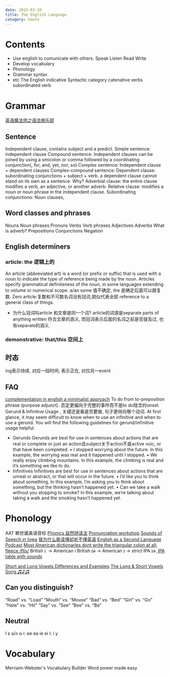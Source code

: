 ```yaml
---
date: 2015-03-20
title: The English Language
category: howto
---
```

# Contents
* Use english to comunicate with others.
Speak
Listen
Read
Write
* Develop vocabulary
* Phonology
* Grammar
syntax
* etc
The English indicative
Syntactic category
catenative verbs 
subordinated verb


# Grammar
[英语魔法师之语法俱乐部](http://book.douban.com/subject/1014914/)
## Sentence
Independent clause, contains subject and a predict.
Simple sentence: independent clause 
Compound sentence:  Independent clauses can be joined by using 
a smicolon or comma followed by a coordinating  conjunction(, for, and, yet, nor, so)
Complex sentence: Independent clause + dependent clauses
Complex-compound sentence: 
Dependent clause:  subordinating conjunctions + subject + verb.
a dependent clause cannot stand on its own as a sentence. Why?
Adverbial clause: the entire clause modifies a verb, an adjective, or another adverb.
Relative clause: modifies a noun or noun phrase in the independent clause.
Subordinating conjunctions: 
Noun clauses, 
## Word classes and phrases
Nouns
Noun phrases
Pronuns
Verbs
Verb phrases
Adjectives
Adverbs
What is adverb?
Prepositions
Conjunctions
Negation

## English determiners
### article: the 逻辑上的
An article (abbreviated art) is a word (or prefix or suffix) that is used with 
a noun to indicate the type of reference being made by the noun. 
Articles specify grammatical definiteness of the noun, 
in some languages extending to volume or numerical scope. 
a/an some 值不确定, the 是确定后面可以跟复数. 
Zero article:复数和不可数名词没有冠词,貌似代表全部 reference to a general class of things. 

* 为什么冠词叫article 和文章是同一个词?
article的词源是separate parts of anything written 符合文章的涵义, 
而冠词表示后面的名词之前是否提及过, 也有separate的涵义.
### demonstrative: that/this 空间上

## 时态
ing表示持续, 对应一段时间; 表示正在, 对应另一event

## FAQ
[complementation in english a minimalist approach](http://ebooks.unibuc.ro/filologie/cornilescu/cuprins.htm)
To do from to-preposition phrase (purpose adjunct).
否定更偏向于完整的事件而不是to do隐含的onset.
Gerund & Infinitive Usage , 关键还是看是否要做, 句子更倾向哪个动词.
At first glance, it may seem difficult to know when to use an infinitive and when to use a gerund. 
You will find the following guidelines for gerund/infinitive usage helpful.
* Gerunds
Gerunds are best for use in sentences about actions that are real or complete or just an action且subject关于action不是active voic, or that have been completed.
• I stopped worrying about the future.
In this example, the worrying was real and it happened until I stopped.
• We really enjoy climbing mountains.
In this example, the climbing is real and it’s something we like to do.
* Infinitives
Infinitives are best for use in sentences about actions that are unreal or abstract, or that will occur in the future.
• I’d like you to think about something.
In this example, I’m asking you to think about something, but the thinking hasn’t happened yet.
• Can we take a walk without you stopping to smoke?
In this example, we’re talking about taking a walk and the smoking hasn’t happened yet.
# Phonology
AAT
赖世雄美语音标
[Phonics 自然拼读法](http://en.wikipedia.org/wiki/Phonics)
[Pronunciation workshop](http://www.youku.com/playlist_show/id_5241166.html)
[Sounds of Speech in Iowa](http://www.uiowa.edu/~acadtech/phonetics/english/english.html)
[我为什么能读懂却听不懂英语](http://www.jlrtvu.jl.cn/xb/file.asp?fileid=20101040001)
[English as a Second Language Podcast](https://www.eslpod.com/website/show_all.php?cat_id=-59456&low_rec=1600)
[Most American dictionaries dont write the triangular colon at all: fleece /flis/](http://teflpedia.com/IPA_phoneme_/i%CB%90/)
British iː -> American i
British ɪə -> American ɪ -> strict IPA ɪə ̯ 
[IPA table with sounds](http://www.internationalphoneticalphabet.org/ipa-sounds/ipa-chart-with-sounds/)

[Short and Long Vowels Differences and Examples](https://blog.udemy.com/short-and-long-vowel-differences/)
[The Long & Short Vowels Song ♫♪♫](https://www.youtube.com/watch?v=4TjcT7Gto3U)
## Can you distinguish?
“Road” vs. “Load”
“Mouth” vs. “Mouse”
“Bad” vs. “Bed”
“Girl” vs. “Go”
“Hate” vs. “Hit” “Say” vs. “See” “Bee” vs. “Be” 
## Neutral
I ɛ ə/ʌ ʊ
i: ee ea ie ei 
I: i y
# Vocabulary
Merriam-Webster's Vocabulary Builder
Word power made easy
